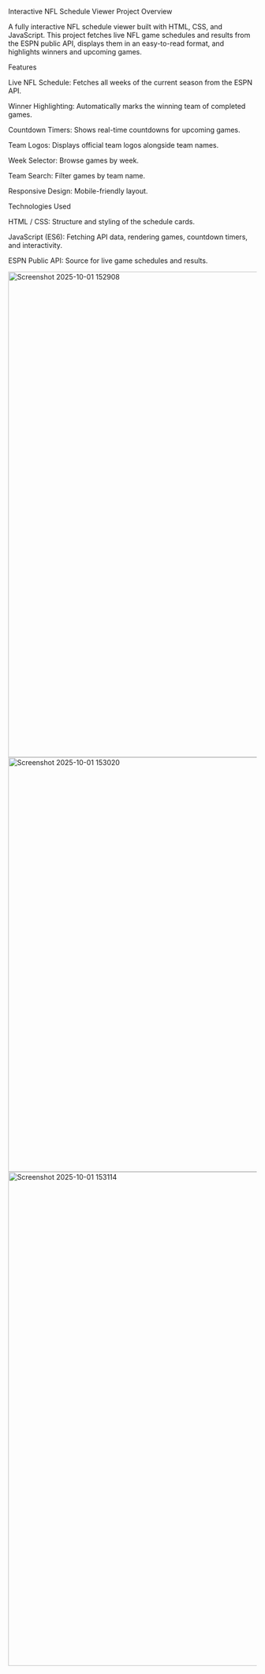 Interactive NFL Schedule Viewer
Project Overview

A fully interactive NFL schedule viewer built with HTML, CSS, and JavaScript. This project fetches live NFL game schedules and results from the ESPN public API, displays them in an easy-to-read format, and highlights winners and upcoming games.

Features

Live NFL Schedule: Fetches all weeks of the current season from the ESPN API.

Winner Highlighting: Automatically marks the winning team of completed games.

Countdown Timers: Shows real-time countdowns for upcoming games.

Team Logos: Displays official team logos alongside team names.

Week Selector: Browse games by week.

Team Search: Filter games by team name.

Responsive Design: Mobile-friendly layout.

Technologies Used

HTML / CSS: Structure and styling of the schedule cards.

JavaScript (ES6): Fetching API data, rendering games, countdown timers, and interactivity.

ESPN Public API: Source for live game schedules and results.


<img width="1908" height="984" alt="Screenshot 2025-10-01 152908" src="https://github.com/user-attachments/assets/ec914ce7-352f-4545-b45c-3ed5cdc429fb" />
<img width="1851" height="840" alt="Screenshot 2025-10-01 153020" src="https://github.com/user-attachments/assets/31037e4a-391c-4455-bf37-4c11110769ad" />
<img width="1809" height="1001" alt="Screenshot 2025-10-01 153114" src="https://github.com/user-attachments/assets/b405258c-3a74-441e-90fa-813453231c6b" />

